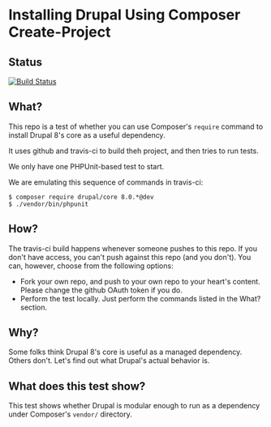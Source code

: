 Installing Drupal Using Composer Create-Project
===

Status
---
[![Build Status](https://travis-ci.org/paul-m/d8-require-drupal.svg?branch=master)](https://travis-ci.org/paul-m/d8-create-project)

What?
---

This repo is a test of whether you can use Composer's `require` command to install Drupal 8's core as a useful dependency.

It uses github and travis-ci to build theh project, and then tries to run tests.

We only have one PHPUnit-based test to start.

We are emulating this sequence of commands in travis-ci:

    $ composer require drupal/core 8.0.*@dev
    $ ./vendor/bin/phpunit

How?
---

The travis-ci build happens whenever someone pushes to this repo. If you don't have access, you can't push against this repo (and you don't). You can, however, choose from the following options:

* Fork your own repo, and push to your own repo to your heart's content. Please change the github OAuth token if you do.
* Perform the test locally. Just perform the commands listed in the What? section.

Why?
---

Some folks think Drupal 8's core is useful as a managed dependency. Others don't. Let's find out what Drupal's actual behavior is.

What does this test show?
---

This test shows whether Drupal is modular enough to run as a dependency under Composer's `vendor/` directory.
